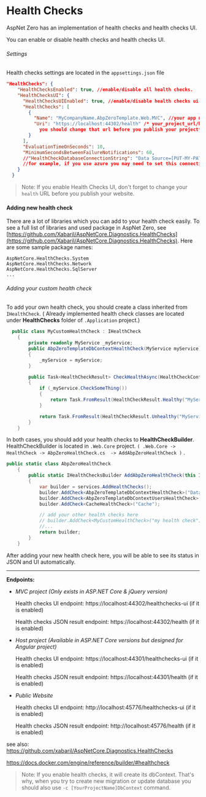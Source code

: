 # Health Checks

AspNet Zero has an implementation of health checks and health checks UI. 

You can enable or disable health checks and health checks UI.

###### Settings

Health checks settings are located in the `appsettings.json` file

```json
"HealthChecks": {
    "HealthChecksEnabled": true, //enable/disable all health checks.
    "HealthChecksUI": {
      "HealthChecksUIEnabled": true, //enable/disable health checks ui
      "HealthChecks": [
        {
          "Name": "MyCompanyName.AbpZeroTemplate.Web.MVC", //your app name
          "Uri": "https://localhost:44302/health" /* your_project_url/health
			you should change that url before you publish your project*/
        }
      ],
      "EvaluationTimeOnSeconds": 10,
      "MinimumSecondsBetweenFailureNotifications": 60,
      //"HealthCheckDatabaseConnectionString": "Data Source=[PUT-MY-PATH-HERE]\\healthchecksdb" //-> Optional, default on WebContentRoot,
      //for example, if you use azure you may need to set this connection string
    }
  }
```



> Note: If you enable Health Checks UI, don't forget to change your `health` URL before you publish your website.



#### Adding new health check

There are a lot of libraries which you can add to your health check easily. To see a full list of libraries and used package in AspNet Zero, see [https://github.com/Xabaril/AspNetCore.Diagnostics.HealthChecks](https://github.com/Xabaril/AspNetCore.Diagnostics.HealthChecks). Here are some sample package names:

```
AspNetCore.HealthChecks.System
AspNetCore.HealthChecks.Network
AspNetCore.HealthChecks.SqlServer
...
```

###### Adding your custom health check

To add your own health check, you should create a class inherited from `IHealthCheck`. ( Already implemented health check classes are located under **HealthChecks** folder of `.Application`  project.)

```c#
  public class MyCustomHealthCheck : IHealthCheck
    {
        private readonly MyService _myService;
        public AbpZeroTemplateDbContextHealthCheck(MyService myService)
        {
            _myService = myService;
        }

        public Task<HealthCheckResult> CheckHealthAsync(HealthCheckContext context, CancellationToken cancellationToken = new CancellationToken())
        {
            if (_myService.CheckSomeThing())
            {
                return Task.FromResult(HealthCheckResult.Healthy("MyService is healthy."));
            }

            return Task.FromResult(HealthCheckResult.Unhealthy("MyService is unhealthy."));
        }
    }
```

In both cases, you should add your health checks to **HealthCheckBuilder**. HealthCheckBuilder is located in `.Web.Core` project.  `( .Web.Core -> HealthCheck -> AbpZeroHealthCheck.cs  -> AddAbpZeroHealthCheck )` .  

```c#
public static class AbpZeroHealthCheck
    {
        public static IHealthChecksBuilder AddAbpZeroHealthCheck(this IServiceCollection services)
        {
            var builder = services.AddHealthChecks();
            builder.AddCheck<AbpZeroTemplateDbContextHealthCheck>("Database Connection");
            builder.AddCheck<AbpZeroTemplateDbContextUsersHealthCheck>("Database Connection with user check");
            builder.AddCheck<CacheHealthCheck>("Cache");

            // add your other health checks here
            // builder.AddCheck<MyCustomHealthCheck>("my health check");
            //...
            return builder;
        }
    }
```

After adding your new health check here, you will be able to see its status in JSON and UI automatically.

------

**Endpoints:**

- *MVC project (Only exists in ASP.NET Core & jQuery version)*

  Health checks UI endpoint: https://localhost:44302/healthchecks-ui   (if it is enabled)

  Health checks JSON result endpoint: https://localhost:44302/health  (if it is enabled)

- *Host project (Available in ASP.NET Core versions but designed for Angular project)*

  Health checks UI endpoint: https://localhost:44301/healthchecks-ui   (if it is enabled)

  Health checks JSON result endpoint: https://localhost:44301/health  (if it is enabled)

- *Public Website*

  Health checks UI endpoint: http://localhost:45776/healthchecks-ui   (if it is enabled)

  Health checks JSON result endpoint: http://localhost:45776/health  (if it is enabled)

see also:  
https://github.com/xabaril/AspNetCore.Diagnostics.HealthChecks

https://docs.docker.com/engine/reference/builder/#healthcheck
           

> Note: If you enable health checks, it will create its dbContext. That's why, when you try to create new migration or update database you should also use `-c [YourProjectName]DbContext` command.